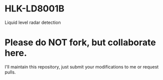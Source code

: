 # HLK-LD8001B
Liquid level radar detection

# Please do NOT fork, but collaborate here.
I'll maintain this repository, just submit your modifications to me or request pulls.
